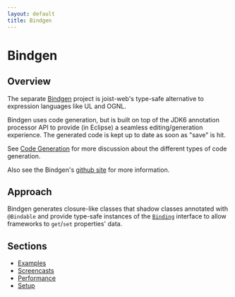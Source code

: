 ```yaml
---
layout: default
title: Bindgen
---
```


Bindgen
=======

Overview
--------

The separate [Bindgen](http://github.com/stephenh/bindgen) project is joist-web's type-safe alternative to expression languages like UL and OGNL. 

Bindgen uses code generation, but is built on top of the JDK6 annotation processor API to provide (in Eclipse) a seamless editing/generation experience. The generated code is kept up to date as soon as "save" is hit.

See [Code Generation](codeGeneration.html) for more discussion about the different types of code generation.

Also see the Bindgen's [github site](http://github.com/stephenh/bindgen) for more information.

Approach
--------

Bindgen generates closure-like classes that shadow classes annotated with `@Bindable` and provide type-safe instances of the [`Binding`](http://github.com/stephenh/bindgen/blob/4471fecafcaf6adb86044b661837c37278d269ca/bindgen/src/org/exigencecorp/bindgen/Binding.java) interface to allow frameworks to `get`/`set` properties' data.

Sections
--------

* [Examples](bindgenExamples.html)
* [Screencasts](bindgenScreencasts.html)
* [Performance](bindgenPerformance.html)
* [Setup](bindgenSetup.html)


